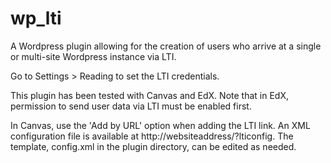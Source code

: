 # wp_lti

A Wordpress plugin allowing for the creation of users who arrive at a single or multi-site Wordpress instance via LTI.

Go to Settings > Reading to set the LTI credentials.

This plugin has been tested with Canvas and EdX. Note that in EdX, permission to send user data via LTI must be enabled first. 

In Canvas, use the 'Add by URL' option when adding the LTI link. An XML configuration file is available at http://websiteaddress/?lticonfig. The template, config.xml in the plugin directory, can be edited as needed.



